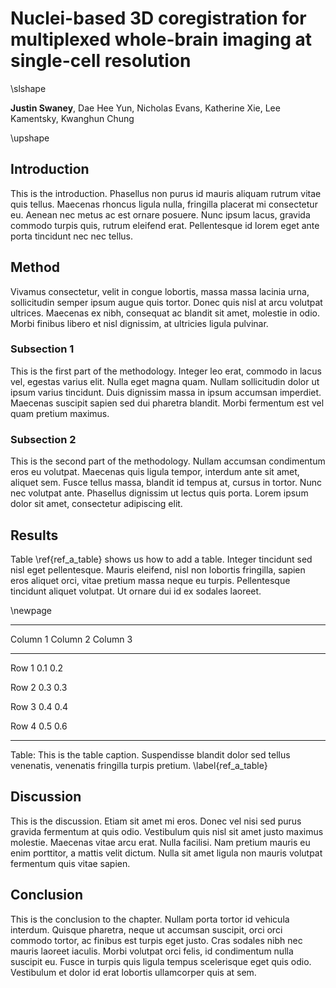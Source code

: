 # Nuclei-based 3D coregistration for multiplexed whole-brain imaging at single-cell resolution

\slshape

**Justin Swaney**, Dae Hee Yun, Nicholas Evans, Katherine Xie, Lee Kamentsky, Kwanghun Chung

\upshape

## Introduction

This is the introduction. Phasellus non purus id mauris aliquam rutrum vitae
quis tellus. Maecenas rhoncus ligula nulla, fringilla placerat mi consectetur
eu. Aenean nec metus ac est ornare posuere. Nunc ipsum lacus, gravida commodo
turpis quis, rutrum eleifend erat. Pellentesque id lorem eget ante porta
tincidunt nec nec tellus.

## Method

Vivamus consectetur, velit in congue lobortis, massa massa lacinia urna,
sollicitudin semper ipsum augue quis tortor. Donec quis nisl at arcu volutpat
ultrices. Maecenas ex nibh, consequat ac blandit sit amet, molestie in odio.
Morbi finibus libero et nisl dignissim, at ultricies ligula pulvinar.

### Subsection 1

This is the first part of the methodology.  Integer leo erat, commodo in lacus
vel, egestas varius elit. Nulla eget magna quam. Nullam sollicitudin dolor ut
ipsum varius tincidunt. Duis dignissim massa in ipsum accumsan imperdiet.
Maecenas suscipit sapien sed dui pharetra blandit. Morbi fermentum est vel quam
pretium maximus.

### Subsection 2

This is the second part of the methodology. Nullam accumsan condimentum eros eu
volutpat. Maecenas quis ligula tempor, interdum ante sit amet, aliquet sem.
Fusce tellus massa, blandit id tempus at, cursus in tortor. Nunc nec volutpat
ante. Phasellus dignissim ut lectus quis porta. Lorem ipsum dolor sit amet,
consectetur adipiscing elit.

## Results

Table \ref{ref_a_table} shows us how to add a table. Integer tincidunt sed nisl
eget pellentesque. Mauris eleifend, nisl non lobortis fringilla, sapien eros
aliquet orci, vitae pretium massa neque eu turpis. Pellentesque tincidunt
aliquet volutpat. Ut ornare dui id ex sodales laoreet.

\newpage

---------------------------------------------------------------------------
Column 1            Column 2                Column 3
--------------      -------------------     -------------------
Row 1               0.1                     0.2

Row 2               0.3                     0.3

Row 3               0.4                     0.4      

Row 4               0.5                     0.6

---------------------------------------------------------------------------

Table: This is the table caption. Suspendisse blandit dolor sed tellus
venenatis, venenatis fringilla turpis pretium. \label{ref_a_table}


## Discussion

This is the discussion. Etiam sit amet mi eros. Donec vel nisi sed purus gravida
fermentum at quis odio. Vestibulum quis nisl sit amet justo maximus molestie.
Maecenas vitae arcu erat. Nulla facilisi. Nam pretium mauris eu enim porttitor,
a mattis velit dictum. Nulla sit amet ligula non mauris volutpat fermentum quis
vitae sapien.

## Conclusion

This is the conclusion to the chapter. Nullam porta tortor id vehicula interdum.
Quisque pharetra, neque ut accumsan suscipit, orci orci commodo tortor, ac
finibus est turpis eget justo. Cras sodales nibh nec mauris laoreet iaculis.
Morbi volutpat orci felis, id condimentum nulla suscipit eu. Fusce in turpis
quis ligula tempus scelerisque eget quis odio. Vestibulum et dolor id erat
lobortis ullamcorper quis at sem.
